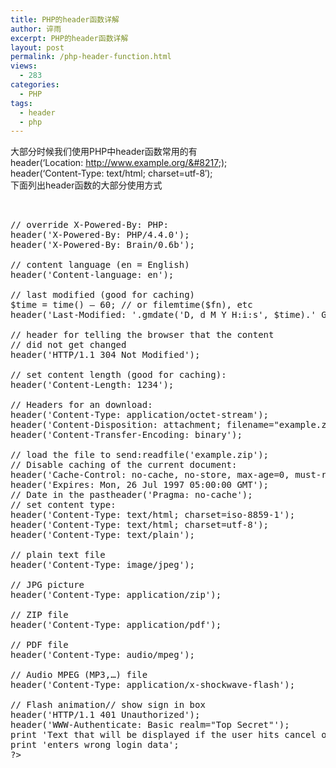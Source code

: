 ```yaml
---
title: PHP的header函数详解
author: 谇雨
excerpt: PHP的header函数详解
layout: post
permalink: /php-header-function.html
views:
  - 283
categories:
  - PHP
tags:
  - header
  - php
---
```

大部分时候我们使用PHP中header函数常用的有  
header(&#8216;Location: http://www.example.org/&#8217;);  
header(&#8216;Content-Type: text/html; charset=utf-8&#8242;);  
下面列出header函数的大部分使用方式  
<!--more-->

<pre class="lang:php decode:true " ><?php
// fix 404 pages: 
header('HTTP/1.1 200 OK'); 

// set 404 header: 
header('HTTP/1.1 404 Not Found'); 

// set Moved Permanently header (good for redrictions) 
// use with location header 
header('HTTP/1.1 301 Moved Permanently'); 

// redirect to a new location: 
header('Location: http://www.example.org/'); 

// redrict with delay: 
header('Refresh: 10; url=http://www.example.org/'); 
print 'You will be redirected in 10 seconds'; 

// you could also use the HTML syntax:// <meta http-equiv="refresh" content="10;http://www.example.org/ /> 

// override X-Powered-By: PHP: 
header('X-Powered-By: PHP/4.4.0'); 
header('X-Powered-By: Brain/0.6b'); 

// content language (en = English) 
header('Content-language: en'); 

// last modified (good for caching) 
$time = time() – 60; // or filemtime($fn), etc 
header('Last-Modified: '.gmdate('D, d M Y H:i:s', $time).' GMT'); 

// header for telling the browser that the content 
// did not get changed 
header('HTTP/1.1 304 Not Modified'); 

// set content length (good for caching): 
header('Content-Length: 1234'); 

// Headers for an download: 
header('Content-Type: application/octet-stream'); 
header('Content-Disposition: attachment; filename="example.zip"'); 
header('Content-Transfer-Encoding: binary'); 

// load the file to send:readfile('example.zip'); 
// Disable caching of the current document: 
header('Cache-Control: no-cache, no-store, max-age=0, must-revalidate'); 
header('Expires: Mon, 26 Jul 1997 05:00:00 GMT'); 
// Date in the pastheader('Pragma: no-cache'); 
// set content type: 
header('Content-Type: text/html; charset=iso-8859-1'); 
header('Content-Type: text/html; charset=utf-8'); 
header('Content-Type: text/plain'); 

// plain text file 
header('Content-Type: image/jpeg'); 

// JPG picture 
header('Content-Type: application/zip'); 

// ZIP file 
header('Content-Type: application/pdf'); 

// PDF file 
header('Content-Type: audio/mpeg'); 

// Audio MPEG (MP3,…) file 
header('Content-Type: application/x-shockwave-flash'); 

// Flash animation// show sign in box 
header('HTTP/1.1 401 Unauthorized'); 
header('WWW-Authenticate: Basic realm="Top Secret"'); 
print 'Text that will be displayed if the user hits cancel or '; 
print 'enters wrong login data'; 
?></pre>